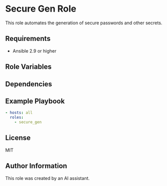 # Secure Gen Role

This role automates the generation of secure passwords and other secrets.

## Requirements

- Ansible 2.9 or higher

## Role Variables

## Dependencies

## Example Playbook

```yaml
- hosts: all
  roles:
    - secure_gen
```

## License

MIT

## Author Information

This role was created by an AI assistant.
